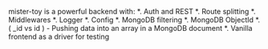 mister-toy is a powerful backend with:
*. Auth and REST
*. Route splitting
*. Middlewares
*. Logger
*. Config
*. MongoDB filtering
*. MongoDB ObjectId
*. ( _id vs id ) - Pushing data into an array in a MongoDB document
*. Vanilla frontend as a driver for testing    

